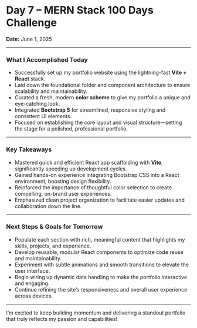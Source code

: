 # Day 7 – MERN Stack 100 Days Challenge  
**Date:** June 1, 2025

---

### What I Accomplished Today  
- Successfully set up my portfolio website using the lightning-fast **Vite + React** stack.  
- Laid down the foundational folder and component architecture to ensure scalability and maintainability.  
- Curated a fresh, modern **color scheme** to give my portfolio a unique and eye-catching look.  
- Integrated **Bootstrap 5** for streamlined, responsive styling and consistent UI elements.  
- Focused on establishing the core layout and visual structure—setting the stage for a polished, professional portfolio.

---

### Key Takeaways  
- Mastered quick and efficient React app scaffolding with **Vite**, significantly speeding up development cycles.  
- Gained hands-on experience integrating Bootstrap CSS into a React environment, boosting design flexibility.  
- Reinforced the importance of thoughtful color selection to create compelling, on-brand user experiences.  
- Emphasized clean project organization to facilitate easier updates and collaboration down the line.

---

### Next Steps & Goals for Tomorrow  
- Populate each section with rich, meaningful content that highlights my skills, projects, and experience.  
- Develop reusable, modular React components to optimize code reuse and maintainability.  
- Experiment with subtle animations and smooth transitions to elevate the user interface.  
- Begin wiring up dynamic data handling to make the portfolio interactive and engaging.  
- Continue refining the site’s responsiveness and overall user experience across devices.

---

I’m excited to keep building momentum and delivering a standout portfolio that truly reflects my passion and capabilities!
